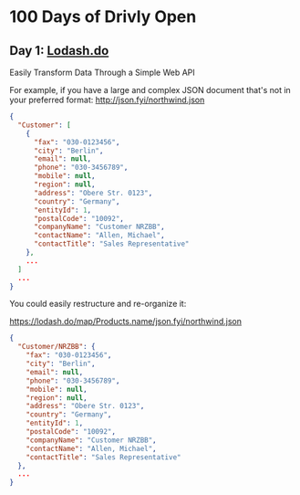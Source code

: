 # 100 Days of Drivly Open

## Day 1: [Lodash.do](https://lodash.do) 

Easily Transform Data Through a Simple Web API

For example, if you have a large and complex JSON document that's not in your preferred format:
<http://json.fyi/northwind.json>

```json
{
  "Customer": [
    {
      "fax": "030-0123456",
      "city": "Berlin",
      "email": null,
      "phone": "030-3456789",
      "mobile": null,
      "region": null,
      "address": "Obere Str. 0123",
      "country": "Germany",
      "entityId": 1,
      "postalCode": "10092",
      "companyName": "Customer NRZBB",
      "contactName": "Allen, Michael",
      "contactTitle": "Sales Representative"
    },
    ...
  ]
  ...
}
```

You could easily restructure and re-organize it:

<https://lodash.do/map/Products.name/json.fyi/northwind.json>

```json
{
  "Customer/NRZBB": {
    "fax": "030-0123456",
    "city": "Berlin",
    "email": null,
    "phone": "030-3456789",
    "mobile": null,
    "region": null,
    "address": "Obere Str. 0123",
    "country": "Germany",
    "entityId": 1,
    "postalCode": "10092",
    "companyName": "Customer NRZBB",
    "contactName": "Allen, Michael",
    "contactTitle": "Sales Representative"
  },
  ...
}
```

